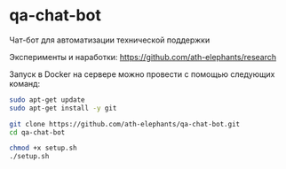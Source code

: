 # qa-chat-bot

Чат-бот для автоматизации технической поддержки

Эксперименты и наработки: <https://github.com/ath-elephants/research>

Запуск в Docker на сервере можно провести с помощью следующих команд:

```bash
sudo apt-get update
sudo apt-get install -y git

git clone https://github.com/ath-elephants/qa-chat-bot.git
cd qa-chat-bot

chmod +x setup.sh
./setup.sh
```

